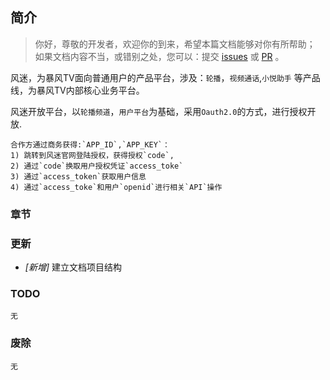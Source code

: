 <!-- toc -->

## 简介

> 你好，尊敬的开发者，欢迎你的到来，希望本篇文档能够对你有所帮助；
> 如果文档内容不当，或错别之处，您可以：提交 [issues](https://github.com/dingdayu/fengmiWiki/issues) 或 [PR](https://github.com/dingdayu/fengmiWiki/pulls) 。

风迷，为暴风TV面向普通用户的产品平台，涉及：`轮播`，`视频通话`,`小悦助手` 等产品线，为暴风TV内部核心业务平台。

风迷开放平台，以`轮播频道`，`用户平台`为基础，采用`Oauth2.0`的方式，进行授权开放.

```
合作方通过商务获得:`APP_ID`,`APP_KEY`：
1) 跳转到风迷官网登陆授权，获得授权`code`,
2) 通过`code`换取用户授权凭证`access_toke`
3) 通过`access_token`获取用户信息
4) 通过`access_toke`和用户`openid`进行相关`API`操作
```

### 章节



### 更新

+ _[新增]_ 建立文档项目结构

### TODO

```
无
```


### 废除

```
无
```